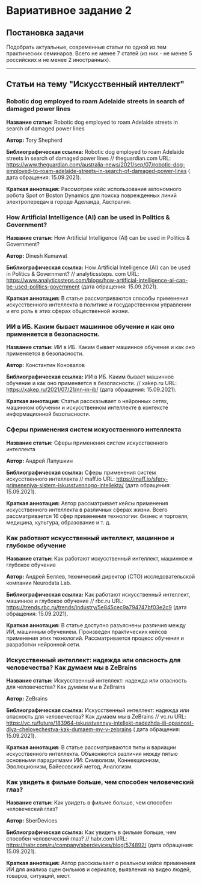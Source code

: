 # Вариативное задание 2

## Постановка задачи

Подобрать актуальные, современные статьи по одной из тем практических семинаров. Всего не менее 7 статей (из них - не
менее 5 российских и не менее 2 иностранных).

---

## Статьи на тему "Искусственный интеллект"

### Robotic dog employed to roam Adelaide streets in search of damaged power lines

**Название статьи:** Robotic dog employed to roam Adelaide streets in search of damaged power lines

**Автор:** Tory Shepherd

**Библиографическая ссылка:** Robotic dog employed to roam Adelaide streets in search of damaged power lines //
theguardian.com
URL: https://www.theguardian.com/australia-news/2021/sep/07/robotic-dog-employed-to-roam-adelaide-streets-in-search-of-damaged-power-lines (
дата обращения: 15.09.2021).

**Краткая аннотация:** Рассмотрен кейс использования автономного робота Spot от Boston Dynamics для поиска поврежденных
линий электропередач в городе Аделаида, Австралия.

### How Artificial Intelligence (AI) can be used in Politics & Government?

**Название статьи:** How Artificial Intelligence (AI) can be used in Politics & Government?

**Автор:** Dinesh Kumawat

**Библиографическая ссылка:** How Artificial Intelligence (AI) can be used in Politics & Government? // analyticssteps.
com URL: https://www.analyticssteps.com/blogs/how-artificial-intelligence-ai-can-be-used-politics-government (дата
обращения: 15.09.2021).

**Краткая аннотация:** В статье рассматриваются способы применения искусственного интеллекта в политике и государственном
управлении и его роль в этих сферах общественной жизни.

### ИИ в ИБ. Каким бывает машинное обучение и как оно применяется в безопасности.

**Название статьи:** ИИ в ИБ. Каким бывает машинное обучение и как оно применяется в безопасности.

**Автор:** Константин Коновалов

**Библиографическая ссылка:** ИИ в ИБ. Каким бывает машинное обучение и как оно применяется в безопасности. // xakep.ru
URL: https://xakep.ru/2021/07/21/nn-in-ib/ (дата обращения: 15.09.2021).

**Краткая аннотация:** Статья рассказывает о нейронных сетях, машинном обучении и искусственном интеллекте в контексте
информационной безопасности.

### Сферы применения систем искусственного интеллекта

**Название статьи:** Сферы применения систем искусственного интеллекта

**Автор:** Андрей Лапушкин

**Библиографическая ссылка:** Сферы применения систем искусственного интеллекта // maff.io URL:
https://maff.io/sfery-primeneniya-sistem-iskusstvennogo-intellekta/ (дата обращения: 15.09.2021).

**Краткая аннотация:** Автор рассматривает кейсы применения искусственного интеллекта в различных сферах жизни. Всего
рассматривается 16 сфер применения технологии: бизнес и торговля, медицина, культура, образование и т. д.

### Как работают искусственный интеллект, машинное и глубокое обучение

**Название статьи:** Как работают искусственный интеллект, машинное и глубокое обучение

**Автор:** Андрей Беляев, технический директор (CTO) исследовательской компании Neurodata Lab.

**Библиографическая ссылка:** Как работают искусственный интеллект, машинное и глубокое обучение // rbc.ru URL:
https://trends.rbc.ru/trends/industry/5e845cec9a794747bf03e2c9 (дата обращения: 15.09.2021).

**Краткая аннотация:** В статье доступно разъяснены различия между ИИ, машинным обучением. Произведен практических
кейсов применения этих технологий. Рассматривается процесс обучения и разработки нейронной сети.

### Искусственный интеллект: надежда или опасность для человечества? Как думаем мы в ZeBrains

**Название статьи:** Искусственный интеллект: надежда или опасность для человечества? Как думаем мы в ZeBrains

**Автор:** ZeBrains

**Библиографическая ссылка:** Искусственный интеллект: надежда или опасность для человечества? Как думаем мы в ZeBrains
// vc.ru
URL: https://vc.ru/future/183964-iskusstvennyy-intellekt-nadezhda-ili-opasnost-dlya-chelovechestva-kak-dumaem-my-v-zebrains (
дата обращения: 15.09.2021).

**Краткая аннотация:** В статье рассматриваются типы и вариации искусственного интеллекта. Объясняются различия между
пятью основными парадигмами ИИ: Символизм, Коннекционизм, Эволюционизм, Байесовский метод, Аналогизм.

### Как увидеть в фильме больше, чем способен человеческий глаз?

**Название статьи:** Как увидеть в фильме больше, чем способен человеческий глаз?

**Автор:** SberDevices

**Библиографическая ссылка:** Как увидеть в фильме больше, чем способен человеческий глаз? // habr.com URL:
https://habr.com/ru/company/sberdevices/blog/574892/ (дата обращения: 15.09.2021).

**Краткая аннотация:** Автор рассказывает о реальном кейсе применения ИИ для анализа сцен фильмов и сериалов, выявления
на видео людей, товаров, ситуаций, мест.
